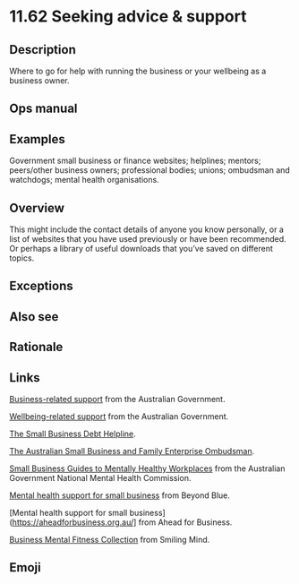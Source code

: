 # 11.62 Seeking advice & support

## Description

Where to go for help with running the business or your wellbeing as a business owner.

## Ops manual

## Examples

Government small business or finance websites; helplines; mentors; peers/other business owners; professional bodies; unions; ombudsman and watchdogs; mental health organisations.

## Overview

This might include the contact details of anyone you know personally, or a list of websites that you have used previously or have been recommended. Or perhaps a library of useful downloads that you’ve saved on different topics.

## Exceptions

## Also see

## Rationale

## Links

[Business-related support](https://business.gov.au/planning/new-businesses/get-help-for-your-business) from the Australian Government.

[Wellbeing-related support](https://business.gov.au/risk-management/mental-health/mental-health-and-wellbeing-support-for-business) from the Australian Government.

[The Small Business Debt Helpline](https://sbdh.org.au/).

[The Australian Small Business and Family Enterprise Ombudsman](https://www.asbfeo.gov.au/).

[Small Business Guides to Mentally Healthy Workplaces](https://www.mentalhealthcommission.gov.au/projects/mentally-healthy-work/national-workplace-initiative/small-business-guides-mentally-healthy-workplaces) from the Australian Government National Mental Health Commission.

[Mental health support for small business](https://www.beyondblue.org.au/mental-health/work/small-business-owners-and-sole-traders) from Beyond Blue.

[Mental health support for small business](https://aheadforbusiness.org.au/] from Ahead for Business.

[Business Mental Fitness Collection](https://www.smilingmind.com.au/business-mental-fitness) from Smiling Mind.

## Emoji
